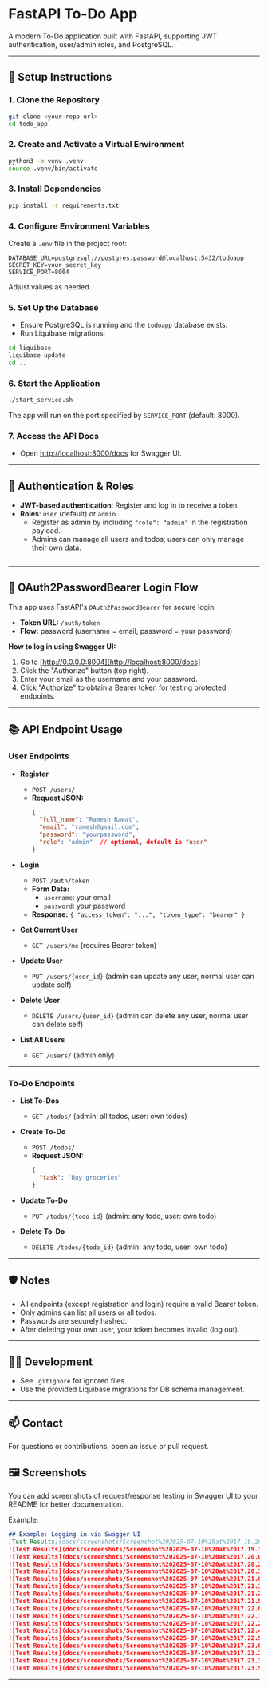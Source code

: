 # FastAPI To-Do App

A modern To-Do application built with FastAPI, supporting JWT authentication, user/admin roles, and PostgreSQL.

---

## 🚀 Setup Instructions

### 1. Clone the Repository
```bash
git clone <your-repo-url>
cd todo_app
```

### 2. Create and Activate a Virtual Environment
```bash
python3 -m venv .venv
source .venv/bin/activate
```

### 3. Install Dependencies
```bash
pip install -r requirements.txt
```

### 4. Configure Environment Variables
Create a `.env` file in the project root:
```
DATABASE_URL=postgresql://postgres:password@localhost:5432/todoapp
SECRET_KEY=your_secret_key
SERVICE_PORT=8004
```
Adjust values as needed.

### 5. Set Up the Database
- Ensure PostgreSQL is running and the `todoapp` database exists.
- Run Liquibase migrations:
```bash
cd liquibase
liquibase update
cd ..
```

### 6. Start the Application
```bash
./start_service.sh
```
The app will run on the port specified by `SERVICE_PORT` (default: 8000).

### 7. Access the API Docs
- Open [http://localhost:8000/docs](http://localhost:8000/docs) for Swagger UI.

---

## 🔑 Authentication & Roles
- **JWT-based authentication**: Register and log in to receive a token.
- **Roles**: `user` (default) or `admin`.
  - Register as admin by including `"role": "admin"` in the registration payload.
  - Admins can manage all users and todos; users can only manage their own data.

---
---

## 🔐 OAuth2PasswordBearer Login Flow

This app uses FastAPI's `OAuth2PasswordBearer` for secure login:
- **Token URL:** `/auth/token`
- **Flow:** password (username = email, password = your password)

**How to log in using Swagger UI:**
1. Go to [http://0.0.0.0:8004][http://localhost:8000/docs]
2. Click the "Authorize" button (top right).
3. Enter your email as the username and your password.
4. Click "Authorize" to obtain a Bearer token for testing protected endpoints.

---

## 📚 API Endpoint Usage

### User Endpoints

- **Register**
  - `POST /users/`
  - **Request JSON:**
    ```json
    {
      "full_name": "Ramesh Rawat",
      "email": "ramesh@gmail.com",
      "password": "yourpassword",
      "role": "admin"  // optional, default is "user"
    }
    ```

- **Login**
  - `POST /auth/token`
  - **Form Data:**
    - `username`: your email
    - `password`: your password
  - **Response:** `{ "access_token": "...", "token_type": "bearer" }`

- **Get Current User**
  - `GET /users/me` (requires Bearer token)

- **Update User**
  - `PUT /users/{user_id}` (admin can update any user, normal user can update self)

- **Delete User**
  - `DELETE /users/{user_id}` (admin can delete any user, normal user can delete self)

- **List All Users**
  - `GET /users/` (admin only)

---

### To-Do Endpoints

- **List To-Dos**
  - `GET /todos/` (admin: all todos, user: own todos)

- **Create To-Do**
  - `POST /todos/`
  - **Request JSON:**
    ```json
    {
      "task": "Buy groceries"
    }
    ```

- **Update To-Do**
  - `PUT /todos/{todo_id}` (admin: any todo, user: own todo)

- **Delete To-Do**
  - `DELETE /todos/{todo_id}` (admin: any todo, user: own todo)

---

## 🛡️ Notes
- All endpoints (except registration and login) require a valid Bearer token.
- Only admins can list all users or all todos.
- Passwords are securely hashed.
- After deleting your own user, your token becomes invalid (log out).

---

## 🧑‍💻 Development
- See `.gitignore` for ignored files.
- Use the provided Liquibase migrations for DB schema management.

---

## 📫 Contact
For questions or contributions, open an issue or pull request.



## 🖼️ Screenshots

You can add screenshots of request/response testing in Swagger UI to your README for better documentation.

Example:
```markdown
## Example: Logging in via Swagger UI
[Test Results](docs/screenshots/Screenshot%202025-07-10%20at%2017.19.20.png)!
![Test Results](docs/screenshots/Screenshot%202025-07-10%20at%2017.19.36.png)
![Test Results](docs/screenshots/Screenshot%202025-07-10%20at%2017.20.09.png)
![Test Results](docs/screenshots/Screenshot%202025-07-10%20at%2017.20.23.png)
![Test Results](docs/screenshots/Screenshot%202025-07-10%20at%2017.20.37.png)
![Test Results](docs/screenshots/Screenshot%202025-07-10%20at%2017.21.02.png)
![Test Results](docs/screenshots/Screenshot%202025-07-10%20at%2017.21.14.png)
![Test Results](docs/screenshots/Screenshot%202025-07-10%20at%2017.21.26.png)
![Test Results](docs/screenshots/Screenshot%202025-07-10%20at%2017.21.52.png)
![Test Results](docs/screenshots/Screenshot%202025-07-10%20at%2017.22.02.png)
![Test Results](docs/screenshots/Screenshot%202025-07-10%20at%2017.22.15.png)
![Test Results](docs/screenshots/Screenshot%202025-07-10%20at%2017.22.29.png)
![Test Results](docs/screenshots/Screenshot%202025-07-10%20at%2017.22.43.png)
![Test Results](docs/screenshots/Screenshot%202025-07-10%20at%2017.22.57.png)
![Test Results](docs/screenshots/Screenshot%202025-07-10%20at%2017.23.08.png)
![Test Results](docs/screenshots/Screenshot%202025-07-10%20at%2017.23.21.png)
![Test Results](docs/screenshots/Screenshot%202025-07-10%20at%2017.23.33.png)
![Test Results](docs/screenshots/Screenshot%202025-07-10%20at%2017.23.51.png)

```


---
